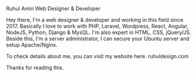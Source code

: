 Ruhul Amin
Web Designer & Developer

Hey there, I'm a web designer & developer and working in this field since 2017. Basically I love to work with PHP, Laravel, Wordpress, React, Angular, NodeJS, Python, Django & MysQL. I'm also expert in HTML, CSS, jQuery/JS. Beside this, I'm a server administrator, I can secure your Ubuntu server and setup Apache/Nginx.

To check details about me, you can visit my website here. ruhuldesign.com

Thanks for reading this.
